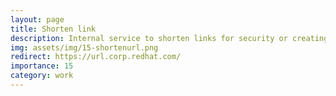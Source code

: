 ```yaml
---
layout: page
title: Shorten link
description: Internal service to shorten links for security or creating temporary links.
img: assets/img/15-shortenurl.png
redirect: https://url.corp.redhat.com/
importance: 15
category: work
---
```


